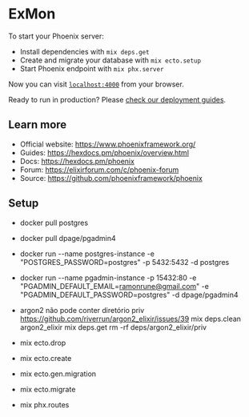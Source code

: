 # ExMon

To start your Phoenix server:

  * Install dependencies with `mix deps.get`
  * Create and migrate your database with `mix ecto.setup`
  * Start Phoenix endpoint with `mix phx.server`

Now you can visit [`localhost:4000`](http://localhost:4000) from your browser.

Ready to run in production? Please [check our deployment guides](https://hexdocs.pm/phoenix/deployment.html).

## Learn more

  * Official website: https://www.phoenixframework.org/
  * Guides: https://hexdocs.pm/phoenix/overview.html
  * Docs: https://hexdocs.pm/phoenix
  * Forum: https://elixirforum.com/c/phoenix-forum
  * Source: https://github.com/phoenixframework/phoenix



## Setup

 * docker pull postgres

 * docker pull dpage/pgadmin4

 * docker run --name postgres-instance -e "POSTGRES_PASSWORD=postgres" -p 5432:5432 -d postgres
 * docker run --name pgadmin-instance  -p 15432:80 -e "PGADMIN_DEFAULT_EMAIL=ramonrune@gmail.com" -e "PGADMIN_DEFAULT_PASSWORD=postgres" -d dpage/pgadmin4
 * argon2 não pode conter diretório priv https://github.com/riverrun/argon2_elixir/issues/39
  mix deps.clean argon2_elixir
  mix deps.get
  rm -rf deps/argon2_elixir/priv 


* mix ecto.drop
* mix ecto.create
* mix ecto.gen.migration 
* mix ecto.migrate
* mix phx.routes